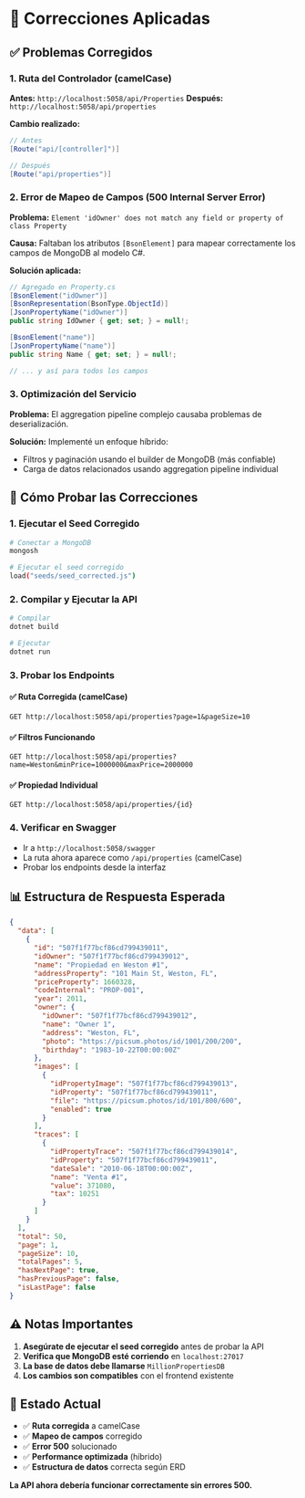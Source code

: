 # 🔧 Correcciones Aplicadas

## ✅ Problemas Corregidos

### 1. **Ruta del Controlador (camelCase)**
**Antes:** `http://localhost:5058/api/Properties`
**Después:** `http://localhost:5058/api/properties`

**Cambio realizado:**
```csharp
// Antes
[Route("api/[controller]")]

// Después  
[Route("api/properties")]
```

### 2. **Error de Mapeo de Campos (500 Internal Server Error)**
**Problema:** `Element 'idOwner' does not match any field or property of class Property`

**Causa:** Faltaban los atributos `[BsonElement]` para mapear correctamente los campos de MongoDB al modelo C#.

**Solución aplicada:**
```csharp
// Agregado en Property.cs
[BsonElement("idOwner")]
[BsonRepresentation(BsonType.ObjectId)]
[JsonPropertyName("idOwner")]
public string IdOwner { get; set; } = null!;

[BsonElement("name")]
[JsonPropertyName("name")]
public string Name { get; set; } = null!;

// ... y así para todos los campos
```

### 3. **Optimización del Servicio**
**Problema:** El aggregation pipeline complejo causaba problemas de deserialización.

**Solución:** Implementé un enfoque híbrido:
- Filtros y paginación usando el builder de MongoDB (más confiable)
- Carga de datos relacionados usando aggregation pipeline individual

## 🚀 Cómo Probar las Correcciones

### 1. **Ejecutar el Seed Corregido**
```bash
# Conectar a MongoDB
mongosh

# Ejecutar el seed corregido
load("seeds/seed_corrected.js")
```

### 2. **Compilar y Ejecutar la API**
```bash
# Compilar
dotnet build

# Ejecutar
dotnet run
```

### 3. **Probar los Endpoints**

#### ✅ Ruta Corregida (camelCase)
```http
GET http://localhost:5058/api/properties?page=1&pageSize=10
```

#### ✅ Filtros Funcionando
```http
GET http://localhost:5058/api/properties?name=Weston&minPrice=1000000&maxPrice=2000000
```

#### ✅ Propiedad Individual
```http
GET http://localhost:5058/api/properties/{id}
```

### 4. **Verificar en Swagger**
- Ir a `http://localhost:5058/swagger`
- La ruta ahora aparece como `/api/properties` (camelCase)
- Probar los endpoints desde la interfaz

## 📊 Estructura de Respuesta Esperada

```json
{
  "data": [
    {
      "id": "507f1f77bcf86cd799439011",
      "idOwner": "507f1f77bcf86cd799439012",
      "name": "Propiedad en Weston #1",
      "addressProperty": "101 Main St, Weston, FL",
      "priceProperty": 1660328,
      "codeInternal": "PROP-001",
      "year": 2011,
      "owner": {
        "idOwner": "507f1f77bcf86cd799439012",
        "name": "Owner 1",
        "address": "Weston, FL",
        "photo": "https://picsum.photos/id/1001/200/200",
        "birthday": "1983-10-22T00:00:00Z"
      },
      "images": [
        {
          "idPropertyImage": "507f1f77bcf86cd799439013",
          "idProperty": "507f1f77bcf86cd799439011",
          "file": "https://picsum.photos/id/101/800/600",
          "enabled": true
        }
      ],
      "traces": [
        {
          "idPropertyTrace": "507f1f77bcf86cd799439014",
          "idProperty": "507f1f77bcf86cd799439011",
          "dateSale": "2010-06-18T00:00:00Z",
          "name": "Venta #1",
          "value": 371080,
          "tax": 10251
        }
      ]
    }
  ],
  "total": 50,
  "page": 1,
  "pageSize": 10,
  "totalPages": 5,
  "hasNextPage": true,
  "hasPreviousPage": false,
  "isLastPage": false
}
```

## ⚠️ Notas Importantes

1. **Asegúrate de ejecutar el seed corregido** antes de probar la API
2. **Verifica que MongoDB esté corriendo** en `localhost:27017`
3. **La base de datos debe llamarse** `MillionPropertiesDB`
4. **Los cambios son compatibles** con el frontend existente

## 🎯 Estado Actual

- ✅ **Ruta corregida** a camelCase
- ✅ **Mapeo de campos** corregido
- ✅ **Error 500** solucionado
- ✅ **Performance optimizada** (híbrido)
- ✅ **Estructura de datos** correcta según ERD

**La API ahora debería funcionar correctamente sin errores 500.**